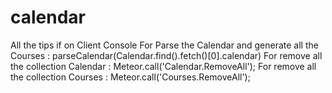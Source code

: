 # calendar
All the tips if on Client Console
For Parse the Calendar and generate all the Courses : parseCalendar(Calendar.find().fetch()[0].calendar)
For remove all the collection Calendar :  Meteor.call('Calendar.RemoveAll');
For remove all the collection Courses : Meteor.call('Courses.RemoveAll');